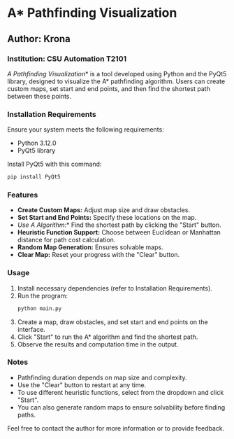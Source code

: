 # A* Pathfinding Visualization

## Author: Krona
### Institution: CSU Automation T2101

**A* Pathfinding Visualization** is a tool developed using Python and the PyQt5 library, designed to visualize the A* pathfinding algorithm. Users can create custom maps, set start and end points, and then find the shortest path between these points.

### Installation Requirements
Ensure your system meets the following requirements:
- Python 3.12.0
- PyQt5 library

Install PyQt5 with this command:
```bash
pip install PyQt5
```

### Features
- **Create Custom Maps:** Adjust map size and draw obstacles.
- **Set Start and End Points:** Specify these locations on the map.
- **Use A* Algorithm:** Find the shortest path by clicking the "Start" button.
- **Heuristic Function Support:** Choose between Euclidean or Manhattan distance for path cost calculation.
- **Random Map Generation:** Ensures solvable maps.
- **Clear Map:** Reset your progress with the "Clear" button.

### Usage
1. Install necessary dependencies (refer to Installation Requirements).
2. Run the program:
    ```bash
    python main.py
    ```
3. Create a map, draw obstacles, and set start and end points on the interface.
4. Click "Start" to run the A* algorithm and find the shortest path.
5. Observe the results and computation time in the output.

### Notes
- Pathfinding duration depends on map size and complexity.
- Use the "Clear" button to restart at any time.
- To use different heuristic functions, select from the dropdown and click "Start".
- You can also generate random maps to ensure solvability before finding paths.

Feel free to contact the author for more information or to provide feedback.
